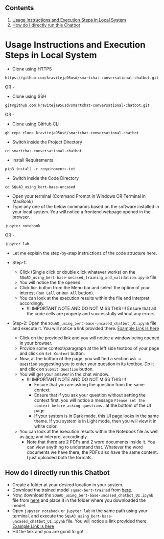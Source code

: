## Contents
1. [Usage Instructions and Execution Steps in Local System](#usage-instructions-and-execution-steps-in-local-system)
2. [How do I directly run this Chatbot](#how-do-i-directly-run-this-chatbot)

# Usage Instructions and Execution Steps in Local System
- Clone using HTTPS
```commandline
https://github.com/kraviteja95usd/smartchat-conversational-chatbot.git
```
OR - 

- Clone using SSH
```commandline
git@github.com:kraviteja95usd/smartchat-conversational-chatbot.git
```

OR -

- Clone using GitHub CLI
```commandline
gh repo clone kraviteja95usd/smartchat-conversational-chatbot
```
 
- Switch inside the Project Directory
```commandline
cd smartchat-conversational-chatbot
```

- Install Requirements
```commandline
pip3 install -r requirements.txt
```

- Switch inside the Code Directory
```commandline
cd SQuAD_using_bert-base-uncased
```

- Open your terminal (Command Prompt in Windows OR Terminal in MacBook)
- Type any one of the below commands based on the software installed in your local system. You will notice a frontend webpage opened in the browser.
```commandline
jupyter notebook
```
OR -
```commandline
jupyter lab
``` 
- Let me explain the step-by-step instructions of the code structure here.
- Step-1:
  - Click (Single click or double click whatever works) on the `SQuAD_using_bert-base-uncased_training_and_validation.ipynb` file.
  - You will notice the file opened.
  - Click `Run` button from the Menu bar and select the option of your interest (`Run Cell` or `Run All` button).
  - You can look at the execution results within the file and interpret accordingly.
    - !!! IMPORTANT NOTE AND DO NOT MISS THIS !!! 
      Ensure that all the code cells are properly and successfully without any errors.

- Step-2:
  Open the `SQuAD_using_bert-base-uncased_chatbot_UI.ipynb` file and execute it. You will notice a link provided there. [Example Link is here](http://127.0.0.1:7860)
    - Click on the provided link and you will notice a window being opened in your browser.
    - Provide some context/paragraph at the left side textbox of your page and click on `Set Context` button.
    - Now, at the bottom of the page, you will find a section `Ask a Question` suggesting you to enter your question in its textbox. Do it and click on `Submit Question` button.
    - You will get your answer in the chat window.
      - !!! IMPORTANT NOTE AND DO NOT MISS THIS !!! 
          - Ensure that you are asking the question from the same context.
          - Ensure that if you ask your question without setting the context first, you will notice a message `Please set the context before asking questions.` at the bottom of the UI page.
          - If your system is in Dark mode, this UI page looks in the same theme. If you system is in Light mode, then you will view it in white color.
    - You can look at the execution results within the Notebook file as well as [here](https://github.com/kraviteja95usd/smartchat-conversational-chatbot/tree/chatbot-by-ravi/SQuAD_using_bert-base-uncased/SQuAD_using_bert-base-uncased_chatbot_UI_Screenshots) and interpret accordingly.
      - Note that there are 2 PDFs and 2 word documents inside it. You can view anything to understand that. Whatever the word documents we have there, the PDFs also have the same content. I just uploaded both the formats.



## How do I directly run this Chatbot
- Create a folder at your desired location in your system.
- Download the trained model `squad-bert-trained` from [here](https://drive.google.com/drive/folders/1f0YfPf7MHP6rtNPhdoRFzccLkds17pfY).
- Now, download the `SQuAD_using_bert-base-uncased_chatbot_UI.ipynb` file from [here](https://github.com/kraviteja95usd/smartchat-conversational-chatbot/blob/chatbot-by-ravi/SQuAD_using_bert-base-uncased/SQuAD_using_bert-base-uncased_chatbot_UI.ipynb) and place it in the folder where you downloaded the model.
- Open `jupyter notebook` or `jupyter lab` in the same path using your terminal, and execute the `SQuAD_using_bert-base-uncased_chatbot_UI.ipynb` file. You will notice a link provided there. [Example Link is here](http://127.0.0.1:7860)
- Hit the link and you are good to go!
